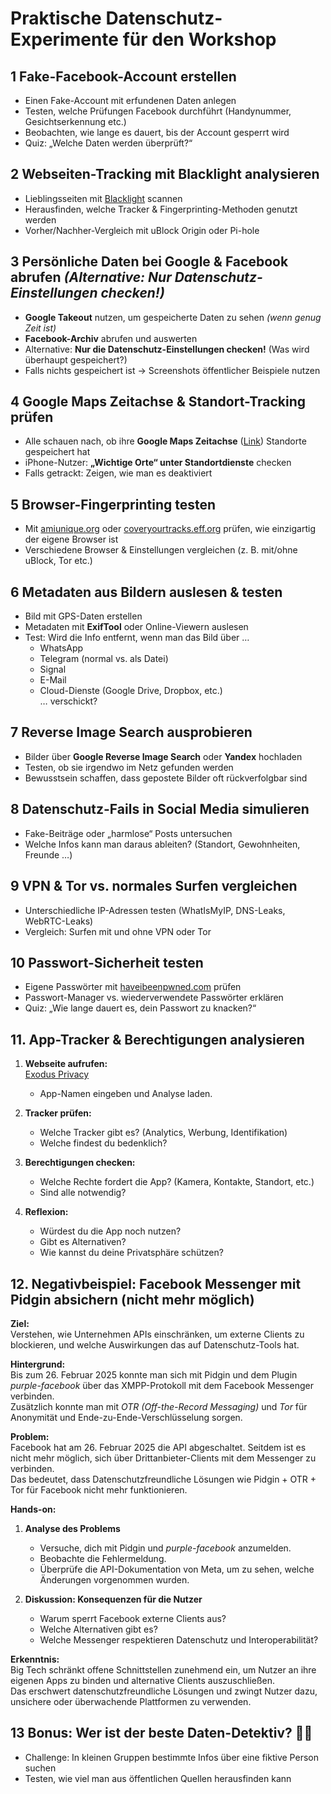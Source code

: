 # Praktische Datenschutz-Experimente für den Workshop  

## 1 Fake-Facebook-Account erstellen  
- Einen Fake-Account mit erfundenen Daten anlegen  
- Testen, welche Prüfungen Facebook durchführt (Handynummer, Gesichtserkennung etc.)  
- Beobachten, wie lange es dauert, bis der Account gesperrt wird  
- Quiz: „Welche Daten werden überprüft?“  

## 2 Webseiten-Tracking mit Blacklight analysieren  
- Lieblingsseiten mit [Blacklight](https://themarkup.org/blacklight) scannen  
- Herausfinden, welche Tracker & Fingerprinting-Methoden genutzt werden  
- Vorher/Nachher-Vergleich mit uBlock Origin oder Pi-hole  

## 3 Persönliche Daten bei Google & Facebook abrufen *(Alternative: Nur Datenschutz-Einstellungen checken!)*  
- **Google Takeout** nutzen, um gespeicherte Daten zu sehen *(wenn genug Zeit ist)*  
- **Facebook-Archiv** abrufen und auswerten  
- Alternative: **Nur die Datenschutz-Einstellungen checken!** (Was wird überhaupt gespeichert?)  
- Falls nichts gespeichert ist → Screenshots öffentlicher Beispiele nutzen  

## 4 Google Maps Zeitachse & Standort-Tracking prüfen  
- Alle schauen nach, ob ihre **Google Maps Zeitachse** ([Link](https://www.google.com/maps/timeline)) Standorte gespeichert hat  
- iPhone-Nutzer: **„Wichtige Orte“ unter Standortdienste** checken  
- Falls getrackt: Zeigen, wie man es deaktiviert  

## 5 Browser-Fingerprinting testen  
- Mit [amiunique.org](https://amiunique.org) oder [coveryourtracks.eff.org](https://coveryourtracks.eff.org) prüfen, wie einzigartig der eigene Browser ist  
- Verschiedene Browser & Einstellungen vergleichen (z. B. mit/ohne uBlock, Tor etc.)  

## 6 Metadaten aus Bildern auslesen & testen  
- Bild mit GPS-Daten erstellen  
- Metadaten mit **ExifTool** oder Online-Viewern auslesen  
- Test: Wird die Info entfernt, wenn man das Bild über …  
  - WhatsApp  
  - Telegram (normal vs. als Datei)  
  - Signal  
  - E-Mail  
  - Cloud-Dienste (Google Drive, Dropbox, etc.)  
  … verschickt?  

## 7 Reverse Image Search ausprobieren  
- Bilder über **Google Reverse Image Search** oder **Yandex** hochladen  
- Testen, ob sie irgendwo im Netz gefunden werden  
- Bewusstsein schaffen, dass gepostete Bilder oft rückverfolgbar sind  

## 8 Datenschutz-Fails in Social Media simulieren  
- Fake-Beiträge oder „harmlose“ Posts untersuchen  
- Welche Infos kann man daraus ableiten? (Standort, Gewohnheiten, Freunde …)
  
## 9 VPN & Tor vs. normales Surfen vergleichen  
- Unterschiedliche IP-Adressen testen (WhatIsMyIP, DNS-Leaks, WebRTC-Leaks)  
- Vergleich: Surfen mit und ohne VPN oder Tor  

## 10 Passwort-Sicherheit testen  
- Eigene Passwörter mit [haveibeenpwned.com](https://haveibeenpwned.com) prüfen  
- Passwort-Manager vs. wiederverwendete Passwörter erklären  
- Quiz: „Wie lange dauert es, dein Passwort zu knacken?“  

## 11. App-Tracker & Berechtigungen analysieren  

1. **Webseite aufrufen:**  
   [Exodus Privacy](https://exodus-privacy.eu.org/en/)  
   - App-Namen eingeben und Analyse laden.  

2. **Tracker prüfen:**  
   - Welche Tracker gibt es? (Analytics, Werbung, Identifikation)  
   - Welche findest du bedenklich?  

3. **Berechtigungen checken:**  
   - Welche Rechte fordert die App? (Kamera, Kontakte, Standort, etc.)  
   - Sind alle notwendig?  

4. **Reflexion:**  
   - Würdest du die App noch nutzen?  
   - Gibt es Alternativen?  
   - Wie kannst du deine Privatsphäre schützen?

## 12. Negativbeispiel: Facebook Messenger mit Pidgin absichern (nicht mehr möglich)

**Ziel:**  
Verstehen, wie Unternehmen APIs einschränken, um externe Clients zu blockieren, und welche Auswirkungen das auf Datenschutz-Tools hat.

**Hintergrund:**  
Bis zum 26. Februar 2025 konnte man sich mit Pidgin und dem Plugin *purple-facebook* über das XMPP-Protokoll mit dem Facebook Messenger verbinden.  
Zusätzlich konnte man mit *OTR (Off-the-Record Messaging)* und *Tor* für Anonymität und Ende-zu-Ende-Verschlüsselung sorgen.  

**Problem:**  
Facebook hat am 26. Februar 2025 die API abgeschaltet. Seitdem ist es nicht mehr möglich, sich über Drittanbieter-Clients mit dem Messenger zu verbinden.  
Das bedeutet, dass Datenschutzfreundliche Lösungen wie Pidgin + OTR + Tor für Facebook nicht mehr funktionieren.  

**Hands-on:**  
1. **Analyse des Problems**  
   - Versuche, dich mit Pidgin und *purple-facebook* anzumelden.  
   - Beobachte die Fehlermeldung.  
   - Überprüfe die API-Dokumentation von Meta, um zu sehen, welche Änderungen vorgenommen wurden.  

2. **Diskussion: Konsequenzen für die Nutzer**  
   - Warum sperrt Facebook externe Clients aus?  
   - Welche Alternativen gibt es?  
   - Welche Messenger respektieren Datenschutz und Interoperabilität?  

**Erkenntnis:**  
Big Tech schränkt offene Schnittstellen zunehmend ein, um Nutzer an ihre eigenen Apps zu binden und alternative Clients auszuschließen.  
Das erschwert datenschutzfreundliche Lösungen und zwingt Nutzer dazu, unsichere oder überwachende Plattformen zu verwenden.  


## 13 Bonus: Wer ist der beste Daten-Detektiv? 🕵️‍♀️  
- Challenge: In kleinen Gruppen bestimmte Infos über eine fiktive Person suchen  
- Testen, wie viel man aus öffentlichen Quellen herausfinden kann  
